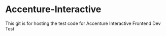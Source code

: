 # Accenture-Interactive

This git is for hosting the test code for Accenture Interactive Frontend Dev Test

